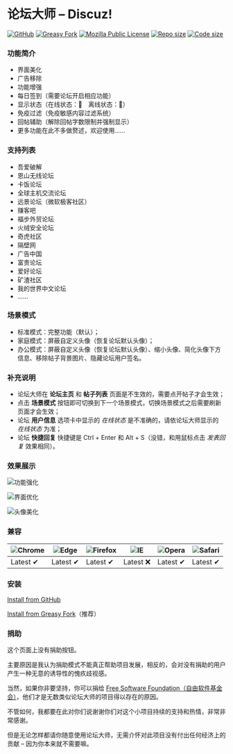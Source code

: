 # 论坛大师 – Discuz!
[![GitHub](https://img.shields.io/badge/论坛大师-GitHub-blue?logo=GitHub)](https://github.com/hishis/forum-grandmaster-for-discuz)
[![Greasy Fork](https://img.shields.io/badge/论坛大师-Greasy%20Fork-blue?logo=Socket.io)](https://greasyfork.org/scripts/400250)
[![Mozilla Public License](https://img.shields.io/badge/License-MPL-blue?logo=Open%20Source%20Initiative)](https://www.mozilla.org/MPL/2.0/)
[![Repo size](https://img.shields.io/github/repo-size/hishis/forum-grandmaster-for-discuz?logo=Git)](https://github.com/hishis/forum-grandmaster-for-discuz)
[![Code size](https://img.shields.io/github/languages/code-size/hishis/forum-grandmaster-for-discuz?logo=CodeSandbox)](https://github.com/hishis/forum-grandmaster-for-discuz)

### 功能简介
* 界面美化
* 广告移除
* 功能增强
* 每日签到（需要论坛开启相应功能）
* 显示状态（在线状态：🌝　离线状态：🌚）
* 免疫过滤（免疫敏感内容过滤系统）
* 回帖辅助（解除回帖字数限制并强制显示）
* 更多功能在此不多做赘述，欢迎使用……

### 支持列表
* 吾爱破解
* 恩山无线论坛
* 卡饭论坛
* 全球主机交流论坛
* 远景论坛（微软极客社区）
* 赚客吧
* 福步外贸论坛
* 火绒安全论坛
* 奇虎社区
* 隔壁网
* 广告中国
* 富贵论坛
* 爱好论坛
* 矿渣社区
* 我的世界中文论坛
* ……

### 场景模式
* 标准模式：完整功能（默认）；
* 家庭模式：屏蔽自定义头像（恢复论坛默认头像）；
* 办公模式：屏蔽自定义头像（恢复论坛默认头像）、缩小头像、简化头像下方信息、移除帖子背景图片、隐藏论坛用户签名。

### 补充说明
* 论坛大师在 **论坛主页** 和 **帖子列表** 页面是不生效的，需要点开帖子才会生效；
* 点击 **场景模式** 按钮即可切换到下一个场景模式，切换场景模式之后需要刷新页面才会生效；
* 论坛 **用户信息** 选项卡中显示的 _在线状态_ 是不准确的，请依论坛大师显示的 _在线状态_ 为准；
* 论坛 **快捷回复** 快捷键是 Ctrl + Enter 和 Alt + S（没错，和用鼠标点击 _发表回复_ 效果相同）。

### 效果展示
![功能强化](https://greasyfork.org/system/screenshots/screenshots/000/020/270/original/000.png)

![界面优化](https://greasyfork.org/system/screenshots/screenshots/000/020/271/original/001.png)

![头像美化](https://greasyfork.org/system/screenshots/screenshots/000/020/272/original/002.png)

### 兼容
![Chrome](https://raw.githubusercontent.com/alrra/browser-logos/master/src/chrome/chrome_48x48.png) | ![Edge](https://raw.githubusercontent.com/alrra/browser-logos/master/src/edge/edge_48x48.png) | ![Firefox](https://raw.githubusercontent.com/alrra/browser-logos/master/src/firefox/firefox_48x48.png) | ![IE](https://raw.githubusercontent.com/alrra/browser-logos/master/src/archive/internet-explorer_9-11/internet-explorer_9-11_48x48.png) | ![Opera](https://raw.githubusercontent.com/alrra/browser-logos/master/src/opera/opera_48x48.png) | ![Safari](https://raw.githubusercontent.com/alrra/browser-logos/master/src/safari/safari_48x48.png) |
--- | --- | --- | --- | --- | --- |
Latest ✔ | Latest ✔ | Latest ✔ | Latest ❌ | Latest ✔ | Latest ✔ |

### 安装
[Install from GitHub](https://github.com/hishis/forum-grandmaster-for-discuz)

[Install from Greasy Fork](https://greasyfork.org/scripts/400250)（推荐）

### 捐助
这个页面上没有捐助按钮。

主要原因是我认为捐助模式不能真正帮助项目发展，相反的，会对没有捐助的用户产生一种无意的诱导性的愧疚歧视感。

当然，如果你非要坚持，你可以捐给 [Free Software Foundation（自由软件基金会）](https://www.fsf.org/ "Free Software Foundation")，他们才是无数类似论坛大师的项目得以存在的原因。

不管如何，我都要在此对你们说谢谢你们对这个小项目持续的支持和热情，非常非常感谢。

但是无论怎样都请你随意使用论坛大师，无需介怀对此项目没有付出任何经济上的贡献 – 因为你本来就不需要嘛。
